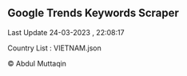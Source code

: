 

## Google Trends Keywords Scraper 
 
Last Update 24-03-2023 , 22:08:17

Country List :
VIETNAM.json



© Abdul Muttaqin 
